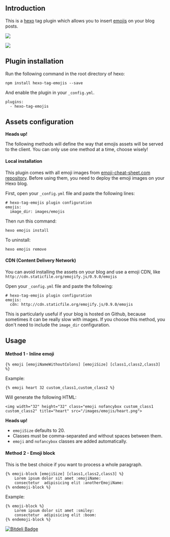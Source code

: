 ## Introduction

This is a [hexo](https://github.com/tommy351/hexo) tag plugin which allows you to insert [emojis](http://www.emoji-cheat-sheet.com/) on your blog posts.


![](http://i5.minus.com/jg8SnLgAwUiSZ.png)

![](http://i6.minus.com/jbrvBIzuuV2FSz.png)


## Plugin installation

Run the following command in the root directory of hexo:

```
npm install hexo-tag-emojis --save
```

And enable the plugin in your `_config.yml`.

```
plugins:
  - hexo-tag-emojis
```

## Assets configuration

__Heads up!__

The following methods will define the way that emojis assets will be served to the client. You can only use one method at a time, choose wisely!

#### Local installation

This plugin comes with all emoji images from [emoji-cheat-sheet.com repository](https://github.com/arvida/emoji-cheat-sheet.com). Before using them, you need to deploy the emoji images on your Hexo blog.

First, open your `_config.yml` file and paste the following lines:

```
# hexo-tag-emojis plugin configuration
emojis:
  image_dir: images/emojis
```

Then run this command:

```
hexo emojis install
```

To uninstall:

```
hexo emojis remove
```

#### CDN (Content Delivery Network)

You can avoid installing the assets on your blog and use a emoji CDN, like `http://cdn.staticfile.org/emojify.js/0.9.0/emojis`

Open your `_config.yml` file and paste the following:

```
# hexo-tag-emojis plugin configuration
emojis:
  cdn: http://cdn.staticfile.org/emojify.js/0.9.0/emojis
```

This is particularly useful if your blog is hosted on Github, because sometimes it can be really slow with images.
If you choose this method, you don't need to include the `image_dir` configuration.


## Usage

#### Method 1 - Inline emoji

```
{% emoji [emojiNameWithoutColons] [emojiSize] [class1,class2,class3] %}
```

Example:

```
{% emoji heart 32 custom_class1,custom_class2 %}
```

Will generate the following HTML:

```
<img width="32" height="32" class="emoji nofancybox custom_class1 custom_class2" title="heart" src="/images/emojis/heart.png">
```

__Heads up!__

* `emojiSize` defaults to 20.
* Classes must be comma-separated and without spaces between them.
* `emoji` and `nofancybox` classes are added automatically.



#### Method 2 - Emoji block

This is the best choice if you want to process a whole paragraph.

```
{% emoji-block [emojiSize] [class1,class2,class3] %}
    Lorem ipsum dolor sit amet :emojiName:
    consectetur  adipisicing elit :anotherEmojiName:
{% endemoji-block %}
```

Example:

```
{% emoji-block %}
    Lorem ipsum dolor sit amet :smiley:
    consectetur  adipisicing elit :boom:
{% endemoji-block %}
```


[![Bitdeli Badge](https://d2weczhvl823v0.cloudfront.net/sergiolepore/hexo-tag-emojis/trend.png)](https://bitdeli.com/free "Bitdeli Badge")

